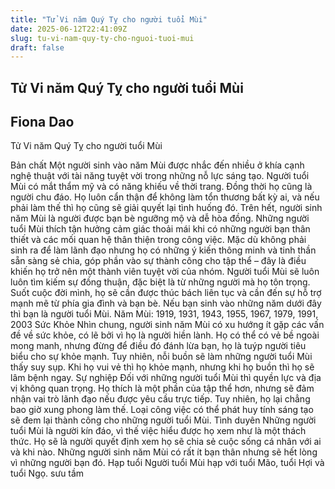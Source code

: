 ```yaml
---
title: "Tử Vi năm Quý Tỵ cho người tuổi Mùi"
date: 2025-06-12T22:41:09Z
slug: tu-vi-nam-quy-ty-cho-nguoi-tuoi-mui
draft: false
---
```


## Tử Vi năm Quý Tỵ cho người tuổi Mùi

## Fiona Dao

Tử Vi năm Quý Tỵ cho người tuổi Mùi​ ​
 
Bản chất
Một người sinh vào năm Mùi được nhắc đến nhiều ở khía cạnh nghệ thuật với tài năng tuyệt vời trong những nỗ lực sáng tạo. Người tuổi Mùi có mắt thẩm mỹ và có năng khiếu về thời trang. Đồng thời họ cũng là người chu đáo.
Họ luôn cẩn thận để không làm tổn thương bất kỳ ai, và nếu phải làm thế thì họ cũng sẽ giải quyết lại tình huống đó. Trên hết, người sinh năm Mùi là người được bạn bè ngưỡng mộ và dễ hòa đồng.
Những người tuổi Mùi thích tận hưởng cảm giác thoải mái khi có những người bạn thân thiết và các mối quan hệ thân thiện trong công việc.
Mặc dù không phải sinh ra để làm lãnh đạo nhưng họ có những ý kiến thông minh và tinh thần sẵn sàng sẻ chia, góp phần vào sự thành công cho tập thể – đây là điều khiến họ trở nên một thành viên tuyệt vời của nhóm.
Người tuổi Mùi sẽ luôn luôn tìm kiếm sự đồng thuận, đặc biệt là từ những người mà họ tôn trọng. Suốt cuộc đời mình, họ sẽ cần được thúc bách liên tục và cần đến sự hỗ trợ mạnh mẽ từ phía gia đình và bạn bè.
Nếu bạn sinh vào những năm dưới đây thì bạn là người tuổi Mùi.
Năm Mùi: 1919, 1931, 1943, 1955, 1967, 1979, 1991, 2003
Sức Khỏe
Nhìn chung, người sinh năm Mùi có xu hướng ít gặp các vấn đề về sức khỏe, có lẽ bởi vì họ là người hiền lành. Họ có thể có vẻ bề ngoài mong manh, nhưng đừng để điều đó đánh lừa bạn, họ là tuýp người tiêu biểu cho sự khỏe mạnh.
Tuy nhiên, nỗi buồn sẽ làm những người tuổi Mùi thấy suy sụp. Khi họ vui vẻ thì họ khỏe mạnh, nhưng khi họ buồn thì họ sẽ lâm bệnh ngay.
Sự nghiệp
Đối với những người tuổi Mùi thì quyền lực và địa vị không quan trọng. Họ thích là một phần của tập thể hơn, nhưng sẽ đảm nhận vai trò lãnh đạo nếu được yêu cầu trực tiếp.
Tuy nhiên, họ lại chẳng bao giờ xung phong làm thế. Loại công việc có thể phát huy tính sáng tạo sẽ đem lại thành công cho những người tuổi Mùi.
Tình duyên
Những người tuổi Mùi là người kín đáo, vì thế việc hiểu được họ xem như là một thách thức. Họ sẽ là người quyết định xem họ sẽ chia sẻ cuộc sống cá nhân với ai và khi nào.
Những người sinh năm Mùi có rất ít bạn thân nhưng sẽ hết lòng vì những người bạn đó.
Hạp tuổi
Người tuổi Mùi hạp với tuổi Mão, tuổi Hợi và tuổi Ngọ.
sưu tầm​